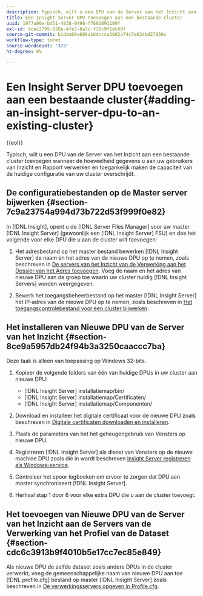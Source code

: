 ```yaml
---
description: Typisch, wilt u een DPU van de Server van het Inzicht aan een bestaande cluster toevoegen wanneer de hoeveelheid gegevens u aan uw gebruikers van Inzicht en Rapport verwerken en toegankelijk maken de capaciteit van de huidige configuratie van uw cluster overschrijdt.
title: Een Insight Server DPU toevoegen aan een bestaande cluster
uuid: 1977a90e-bd51-4838-9498-f7692891109f
exl-id: 9cac2795-626b-4fe3-8a7c-f36c9f1dc68f
source-git-commit: b1dda69a606a16dccca30d2a74c7e63dbd27936c
workflow-type: tm+mt
source-wordcount: '373'
ht-degree: 0%

---
```


# Een Insight Server DPU toevoegen aan een bestaande cluster{#adding-an-insight-server-dpu-to-an-existing-cluster}

{{eol}}

Typisch, wilt u een DPU van de Server van het Inzicht aan een bestaande cluster toevoegen wanneer de hoeveelheid gegevens u aan uw gebruikers van Inzicht en Rapport verwerken en toegankelijk maken de capaciteit van de huidige configuratie van uw cluster overschrijdt.

## De configuratiebestanden op de Master server bijwerken {#section-7c9a23754a994d73b722d53f999f0e82}

In [!DNL Insight], opent u de [!DNL Server Files Manager] voor uw master [!DNL Insight Server] (gewoonlijk een [!DNL Insight Server] FSU) en doe het volgende voor elke DPU die u aan de cluster wilt toevoegen:

1. Het adresbestand op het master bestand bewerken [!DNL Insight Server] de naam en het adres van de nieuwe DPU op te nemen, zoals beschreven in [De servers van het Inzicht van de Verwerking aan het Dossier van het Adres toevoegen](../../../../../home/c-inst-svr/c-install-ins-svr/c-ins-svr-clstrs/c-inst-ins-svr-clstr/c-inst-proc-clstr/c-config-mstr-ins-svr-clstr.md#section-2fe5298180164e8dbaa59ea6b6ff682d). Voeg de naam en het adres van nieuwe DPU aan de groep toe waarin uw cluster huidig [!DNL Insight Servers] worden weergegeven.

1. Bewerk het toegangsbeheerbestand op het master [!DNL Insight Server] het IP-adres van de nieuwe DPU op te nemen, zoals beschreven in [Het toegangscontrolebestand voor een cluster bijwerken](../../../../../home/c-inst-svr/c-install-ins-svr/c-ins-svr-clstrs/c-inst-ins-svr-clstr/c-inst-proc-clstr/c-config-mstr-ins-svr-clstr.md#section-fce1367d92a445168c35e9ca506e7d6b).

## Het installeren van Nieuwe DPU van de Server van het Inzicht {#section-8ce9a5957db24f94b3a3250caaccc7ba}

Deze taak is alleen van toepassing op Windows 32-bits.

1. Kopieer de volgende folders van één van huidige DPUs in uw cluster aan nieuwe DPU:

   * [!DNL Insight Server] installatiemap/bin/
   * [!DNL Insight Server] installatiemap/Certificaten/
   * [!DNL Insight Server] installatiemap/Componenten/

1. Download en installeer het digitale certificaat voor de nieuwe DPU zoals beschreven in [Digitale certificaten downloaden en installeren](../../../../../home/c-inst-svr/c-install-ins-svr/t-install-proc-inst-svr-dpu/c-dnld-dgtl-cert/c-dnld-dgtl-cert.md#concept-4f79c240492f4e52b6375b4b3bbefa17).
1. Plaats de parameters van het het geheugengebruik van Vensters op nieuwe DPU.
1. Registreren [!DNL Insight Server] als dienst van Vensters op de nieuwe machine DPU zoals die in wordt beschreven [Insight Server registreren als Windows-service](../../../../../home/c-inst-svr/c-install-ins-svr/t-install-proc-inst-svr-dpu/c-reg-wdws-svc.md#concept-f2c7aa891d544a2595aa01d0d796a540).

1. Controleer het spoor logboeken om ervoor te zorgen dat DPU aan master synchroniseert [!DNL Insight Server].
1. Herhaal stap 1 door 6 voor elke extra DPU die u aan de cluster toevoegt.

## Het toevoegen van Nieuwe DPU van de Server van het Inzicht aan de Servers van de Verwerking van het Profiel van de Dataset {#section-cdc6c3913b9f4010b5e17cc7ec85e849}

Als nieuwe DPU de zelfde dataset zoals andere DPUs in de cluster verwerkt, voeg de gemeenschappelijke naam van nieuwe DPU aan toe [!DNL profile.cfg] bestand op master [!DNL Insight Server] zoals beschreven in [De verwerkingsservers opgeven in Profile.cfg](../../../../../home/c-inst-svr/c-install-ins-svr/c-ins-svr-clstrs/c-inst-ins-svr-clstr/c-inst-proc-clstr/c-config-prof-run-clstr.md#section-99664e072c21462f91fbafb6d893fcf9).
